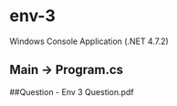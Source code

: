 # env-3

Windows Console Application (.NET 4.7.2)

## Main -> Program.cs

##Question - Env 3 Question.pdf

